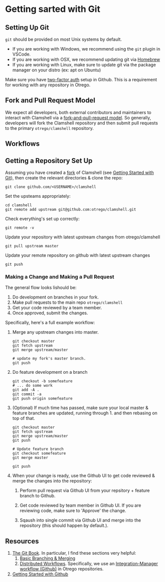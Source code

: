 # Getting sarted with Git

## Setting Up Git

`git` should be provided on most Unix systems by default.

*   If you are working with Windows, we recommend using the `git` plugin in
    VSCode.
*   If you are working with OSX, we recommend updating git via
    [Homebrew](https://brew.sh/)
*   If you are working with Linux, make sure to update git via the package
    manager on your distro (ex: apt on Ubuntu)

Make sure you have
[two-factor auth](https://help.github.com/en/github/authenticating-to-github/securing-your-account-with-two-factor-authentication-2fa)
setup in Github. This is a requirement for working with any repository in
Otrego.

## Fork and Pull Request Model

We expect all developers, both external contributors and maintainers to
interact with Clamshell via a
[fork-and-pull-request model](https://help.github.com/en/github/getting-started-with-github/fork-a-repo).
So generally, developers will fork the Clamshell repository and then submit
pull requests to the primary `otrego/clamshell` repository.

## Workflows

## Getting a Repository Set Up

Assuming you have created a
[fork](https://help.github.com/en/github/getting-started-with-github/fork-a-repo)
of Clamshell (see [Getting Started with Git](/gettingstarted/git.md)),
then create the relevant directories & clone the repo:

```shell
git clone github.com/<USERNAME>/clamshell
```

Set the upsteams appropriately:

```shell
cd clamshell
git remote add upstream git@github.com:otrego/clamshell.git
```

Check everything's set up correctly:

```shell
git remote -v
```

Update your repository with latest upstream changes from otrego/clamshell

```shell
git pull upstream master
```

Update your remote repository on github with latest upstream changes

```shell
git push
```

### Making a Change and Making a Pull Request

The general flow looks lishould be:

1.  Do development on branches in your fork.
2.  Make pull requests to the main repo `otrego/clamshell`
3.  Get your code reviewed by a team member.
4.  Once approved, submit the changes.

Specifically, here's a full example workflow:

1.  Merge any upstream changes into master.

    ```shell
    git checkout master
    git fetch upstream
    git merge upstream/master

    # update my fork's master branch.
    git push
    ```

2.  Do feature development on a branch

    ```shell
    git checkout -b somefeature
    # ... do some work
    git add -A .
    git commit -a
    git push origin somefeature
    ```

3.  (Optional) If much time has passed, make sure your local master & feature
    branches are updated, running through 1. and then rebasing on top of that.

    ```shell
    git checkout master
    git fetch upstream
    git merge upstream/master
    git push

    # Update feature branch
    git checkout somefeature
    git merge master

    git push
    ```

4.  When your change is ready, use the Github UI to get code reviewed & merge
    the changes into the repository:

    1.  Perform pull request via Github UI from your repsitory + feature branch
        to Github.

    2.  Get code reviewed by team member in Github UI. If you are reviewing
        code, make sure to 'Approve' the change.

    3.  Sqaush into single commit via Github UI and merge into the repository
        (this should happen by default.).

## Resources

1.  [The Git Book](https://git-scm.com/book/en/v2). In particular, I find these
    sections very helpful:
    1.  [Basic Branching & Merging](https://git-scm.com/book/en/v2/Git-Branching-Basic-Branching-and-Merging)
    2.  [Distributed Workflows](https://git-scm.com/book/en/v2/Distributed-Git-Distributed-Workflows#ch05-distributed-git).
        Specifically, we use an
        [Integration-Manager workflow (Github)](https://git-scm.com/book/en/v2/Distributed-Git-Distributed-Workflows#wfdiag_b)
        in Otrego repositories.
2.  [Getting Started with Github](https://help.github.com/en/github/getting-started-with-github)
